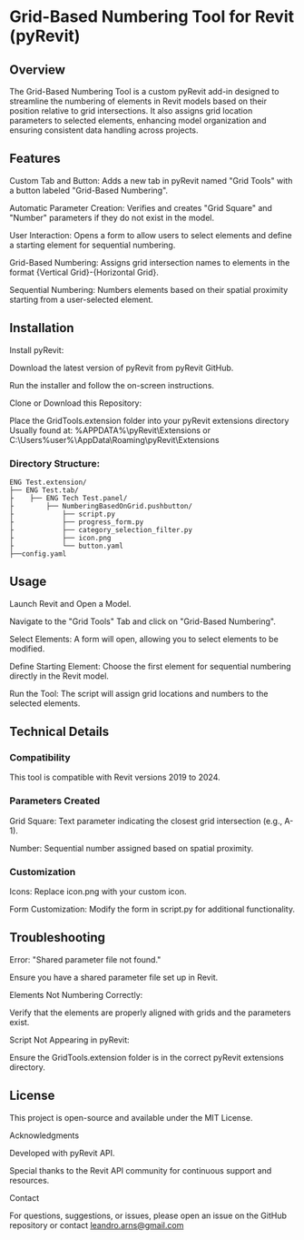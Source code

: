 # Grid-Based Numbering Tool for Revit (pyRevit)

## Overview

The Grid-Based Numbering Tool is a custom pyRevit add-in designed to streamline the numbering of elements in Revit models based on their position relative to grid intersections. It also assigns grid location parameters to selected elements, enhancing model organization and ensuring consistent data handling across projects.

## Features

Custom Tab and Button: Adds a new tab in pyRevit named "Grid Tools" with a button labeled "Grid-Based Numbering".

Automatic Parameter Creation: Verifies and creates "Grid Square" and "Number" parameters if they do not exist in the model.

User Interaction: Opens a form to allow users to select elements and define a starting element for sequential numbering.

Grid-Based Numbering: Assigns grid intersection names to elements in the format {Vertical Grid}-{Horizontal Grid}.

Sequential Numbering: Numbers elements based on their spatial proximity starting from a user-selected element.

## Installation

Install pyRevit:

Download the latest version of pyRevit from pyRevit GitHub.

Run the installer and follow the on-screen instructions.

Clone or Download this Repository:

Place the GridTools.extension folder into your pyRevit extensions directory 
Usually found at: 
%APPDATA%\pyRevit\Extensions
or
C:\Users\%user%\AppData\Roaming\pyRevit\Extensions


### Directory Structure:

```
ENG Test.extension/
├── ENG Test.tab/
├    ├── ENG Tech Test.panel/
├        ├── NumberingBasedOnGrid.pushbutton/
├            ├── script.py
├            ├── progress_form.py
├            ├── category_selection_filter.py
├            ├── icon.png
├            └── button.yaml
├──config.yaml
```

## Usage

Launch Revit and Open a Model.

Navigate to the "Grid Tools" Tab and click on "Grid-Based Numbering".

Select Elements: A form will open, allowing you to select elements to be modified.

Define Starting Element: Choose the first element for sequential numbering directly in the Revit model.

Run the Tool: The script will assign grid locations and numbers to the selected elements.

## Technical Details

### Compatibility

This tool is compatible with Revit versions 2019 to 2024.

### Parameters Created

Grid Square: Text parameter indicating the closest grid intersection (e.g., A-1).

Number: Sequential number assigned based on spatial proximity.

### Customization

Icons: Replace icon.png with your custom icon.

Form Customization: Modify the form in script.py for additional functionality.

## Troubleshooting

Error: "Shared parameter file not found."

Ensure you have a shared parameter file set up in Revit.

Elements Not Numbering Correctly:

Verify that the elements are properly aligned with grids and the parameters exist.

Script Not Appearing in pyRevit:

Ensure the GridTools.extension folder is in the correct pyRevit extensions directory.

## License

This project is open-source and available under the MIT License.

Acknowledgments

Developed with pyRevit API.

Special thanks to the Revit API community for continuous support and resources.

Contact

For questions, suggestions, or issues, please open an issue on the GitHub repository or contact leandro.arns@gmail.com

